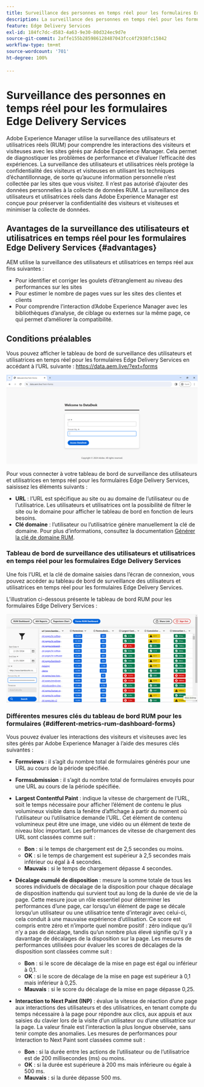 ```yaml
---
title: Surveillance des personnes en temps réel pour les formulaires Edge Delivery Services
description: La surveillance des personnes en temps réel pour les formulaires Edge Delivery Services implique le suivi et l’analyse continus des interactions des personnes avec les formulaires.
feature: Edge Delivery Services
exl-id: 184fc7dc-d583-4a63-9e30-80d324ec9d7e
source-git-commit: 2affe155b285986128487043fcc4f2938fc15842
workflow-type: tm+mt
source-wordcount: '701'
ht-degree: 100%

---
```



# Surveillance des personnes en temps réel pour les formulaires Edge Delivery Services

Adobe Experience Manager utilise la surveillance des utilisateurs et utilisatrices réels (RUM) pour comprendre les interactions des visiteurs et visiteuses avec les sites gérés par Adobe Experience Manager. Cela permet de diagnostiquer les problèmes de performance et d’évaluer l’efficacité des expériences. La surveillance des utilisateurs et utilisatrices réels protège la confidentialité des visiteurs et visiteuses en utilisant les techniques d’échantillonnage, de sorte qu’aucune information personnelle n’est collectée par les sites que vous visitez. Il n’est pas autorisé d’ajouter des données personnelles à la collecte de données RUM. La surveillance des utilisateurs et utilisatrices réels dans Adobe Experience Manager est conçue pour préserver la confidentialité des visiteurs et visiteuses et minimiser la collecte de données.

## Avantages de la surveillance des utilisateurs et utilisatrices en temps réel pour les formulaires Edge Delivery Services {#advantages}

AEM utilise la surveillance des utilisateurs et utilisatrices en temps réel aux fins suivantes :

* Pour identifier et corriger les goulets d’étranglement au niveau des performances sur les sites
* Pour estimer le nombre de pages vues sur les sites des clientes et clients
* Pour comprendre l’interaction d’Adobe Experience Manager avec les bibliothèques d’analyse, de ciblage ou externes sur la même page, ce qui permet d’améliorer la compatibilité.

## Conditions préalables

Vous pouvez afficher le tableau de bord de surveillance des utilisateurs et utilisatrices en temps réel pour les formulaires Edge Delivery Services en accédant à l’URL suivante : https://data.aem.live/?ext=forms

![Écran de connexion RUM pour les formulaires Edge Delivery Services](/help/edge/assets/rum-login-screen.png)

Pour vous connecter à votre tableau de bord de surveillance des utilisateurs et utilisatrices en temps réel pour les formulaires Edge Delivery Services, saisissez les éléments suivants :
* **URL** : l’URL est spécifique au site ou au domaine de l’utilisateur ou de l’utilisatrice. Les utilisateurs et utilisatrices ont la possibilité de filtrer le site ou le domaine pour afficher le tableau de bord en fonction de leurs besoins.
* **Clé domaine** : l’utilisateur ou l’utilisatrice génère manuellement la clé de domaine. Pour plus d’informations, consultez la documentation [Générer la clé de domaine RUM](https://aemcs-workspace.adobe.com/rum/generate-domain-key).

### Tableau de bord de surveillance des utilisateurs et utilisatrices en temps réel pour les formulaires Edge Delivery Services

Une fois l’URL et la clé de domaine saisies dans l’écran de connexion, vous pouvez accéder au tableau de bord de surveillance des utilisateurs et utilisatrices en temps réel pour les formulaires Edge Delivery Services.

L’illustration ci-dessous présente le tableau de bord RUM pour les formulaires Edge Delivery Services :

![Tableau de bord de formulaires RUM](/help/edge/assets/rum-forms-dashboard.png)

### Différentes mesures clés du tableau de bord RUM pour les formulaires {#different-metrics-rum-dashboard-forms}

Vous pouvez évaluer les interactions des visiteurs et visiteuses avec les sites gérés par Adobe Experience Manager à l’aide des mesures clés suivantes :

* **Formviews** : il s’agit du nombre total de formulaires générés pour une URL au cours de la période spécifiée.
* **Formsubmission** : il s’agit du nombre total de formulaires envoyés pour une URL au cours de la période spécifiée.
* **Largest Contentful Paint** : indique la vitesse de chargement de l’URL, soit le temps nécessaire pour afficher l’élément de contenu le plus volumineux visible dans la fenêtre d’affichage à partir du moment où l’utilisateur ou l’utilisatrice demande l’URL. Cet élément de contenu volumineux peut être une image, une vidéo ou un élément de texte de niveau bloc important. Les performances de vitesse de chargement des URL sont classées comme suit :
   * **Bon** : si le temps de chargement est de 2,5 secondes ou moins.
   * **OK** : si le temps de chargement est supérieur à 2,5 secondes mais inférieur ou égal à 4 secondes.
   * **Mauvais** : si le temps de chargement dépasse 4 secondes.

* **Décalage cumulé de disposition** : mesure la somme totale de tous les scores individuels de décalage de la disposition pour chaque décalage de disposition inattendu qui survient tout au long de la durée de vie de la page. Cette mesure joue un rôle essentiel pour déterminer les performances d’une page, car lorsqu’un élément de page se décale lorsqu’un utilisateur ou une utilisatrice tente d’interagir avec celui-ci, cela conduit à une mauvaise expérience d’utilisation. Ce score est compris entre zéro et n’importe quel nombre positif : zéro indique qu’il n’y a pas de décalage, tandis qu’un nombre plus élevé signifie qu’il y a davantage de décalages de la disposition sur la page. Les mesures de performances utilisées pour évaluer les scores de décalages de la disposition sont classées comme suit :

   * **Bon** : si le score de décalage de la mise en page est égal ou inférieur à 0,1.
   * **OK** : si le score de décalage de la mise en page est supérieur à 0,1 mais inférieur à 0,25.
   * **Mauvais** : si le score du décalage de la mise en page dépasse 0,25.

* **Interaction to Next Paint (INP)** : évalue la vitesse de réaction d’une page aux interactions des utilisateurs et des utilisatrices, en tenant compte du temps nécessaire à la page pour répondre aux clics, aux appuis et aux saisies du clavier lors de la visite d’un utilisateur ou d’une utilisatrice sur la page. La valeur finale est l’interaction la plus longue observée, sans tenir compte des anomalies. Les mesures de performances pour Interaction to Next Paint sont classées comme suit :
   * **Bon** : si la durée entre les actions de l’utilisateur ou de l’utilisatrice est de 200 millisecondes (ms) ou moins.
   * **OK** : si la durée est supérieure à 200 ms mais inférieure ou égale à 500 ms.
   * **Mauvais** : si la durée dépasse 500 ms.
